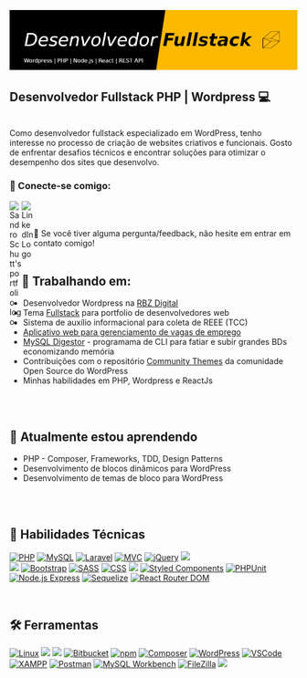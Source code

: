 <p align="center">
  <img src="./github-banner.png" alt="my banner">
</p>
<h2>
  Desenvolvedor Fullstack PHP | Wordpress 💻
</h2> 
</br>
Como desenvolvedor fullstack especializado em WordPress, tenho interesse no processo de criação de websites criativos e funcionais. Gosto de enfrentar desafios técnicos e encontrar soluções para otimizar o desempenho dos sites que desenvolvo.
</br>

### 🤝 Conecte-se comigo:
<a href="https://sandroshcutt.com.br"><img align="left" src="https://sandroschutt.com.br/wp-content/uploads/2023/10/cropped-site-icon.png" alt="Sandro Schutt's portfolio logo." width="21px"/></a>
<a href="https://www.linkedin.com/in/sandro-schutt/"><img align="left" src="https://raw.githubusercontent.com/yushi1007/yushi1007/main/images/linkedin.svg" alt="LinkedInLogo" width="21px"/></a><br>
<br>

💬 Se você tiver alguma pergunta/feedback, não hesite em entrar em contato comigo!
</br>
</br>

## 🔭 Trabalhando em:
- Desenvolvedor Wordpress na [RBZ Digital](https://www.rbz.digital/)
- Tema [Fullstack](https://github.com/sandroschutt/fullstack) para portfolio de desenvolvedores web
- Sistema de auxílio informacional para coleta de REEE (TCC)
- [Aplicativo web para gerenciamento de vagas de emprego](https://myops.sandroschutt.com.br)
- [MySQL Digestor](https://github.com/sandroschutt/mysql-digestor) - programama de CLI para fatiar e subir grandes BDs economizando memória
- Contribuições com o repositório [Community Themes](https://github.com/WordPress/community-themes) da comunidade Open Source do WordPress
- Minhas habilidades em PHP, Wordpress e ReactJs
</br>
</br>

## 🌱 Atualmente estou aprendendo
- PHP - Composer, Frameworks, TDD, Design Patterns
- Desenvolvimento de blocos dinâmicos para WordPress
- Desenvolvimento de temas de bloco para WordPress
</br>
</br>

## 💼 Habilidades Técnicas
[![PHP](https://img.shields.io/badge/-PHP-777BB4?style=flat&logo=php&logoColor=white)](#)
[![MySQL](https://img.shields.io/badge/-MySQL-4479A1?style=flat&logo=mysql&logoColor=white)](#)
[![Laravel](https://img.shields.io/badge/-Laravel-FF2D20?style=flat&logo=laravel&logoColor=white)](#)
[![MVC](https://img.shields.io/badge/-MVC-FF00BF?style=flat)](#)
[![jQuery](https://img.shields.io/badge/-jQuery-0769AD?style=flat&logo=jquery&logoColor=white)](#)
![](https://img.shields.io/badge/Code-React-informational?style=flat&logo=react&color=61DAFB) </br>
![](https://img.shields.io/badge/Code-JavaScript-informational?style=flat&logo=JavaScript&color=F7DF1E)
[![Bootstrap](https://img.shields.io/badge/-Bootstrap-7952B3?style=flat&logo=bootstrap&logoColor=white)](#)
[![SASS](https://img.shields.io/badge/-SASS-CC6699?style=flat&logo=sass&logoColor=white)](#)
[![CSS](https://img.shields.io/badge/-CSS-1572B6?style=flat&logo=css3&logoColor=white)](#)
![](https://img.shields.io/badge/Code-HTML5-informational?style=flat&logo=HTML5&color=E34F26)
[![Styled Components](https://img.shields.io/npm/v/styled-components?label=styled-components&color=db7093)](https://www.npmjs.com/package/styled-components)
[![PHPUnit](https://img.shields.io/packagist/v/phpunit/phpunit?label=PHPUnit&color=green)](https://packagist.org/packages/phpunit/phpunit)
[![Node.js Express](https://img.shields.io/npm/v/express?label=express&color=green)](https://www.npmjs.com/package/express)
[![Sequelize](https://img.shields.io/npm/v/sequelize?label=sequelize&color=blue)](https://www.npmjs.com/package/sequelize)
[![React Router DOM](https://img.shields.io/npm/v/react-router-dom?label=react-router-dom&color=orange)](https://www.npmjs.com/package/react-router-dom)


</br>

## 🛠️ Ferramentas
[![Linux](https://img.shields.io/badge/-Linux-FCC624?style=flat&logo=linux&logoColor=white)](#)
![](https://img.shields.io/badge/Tools-Git-informational?style=flat&logo=Git&color=F05032)
![](https://img.shields.io/badge/Tools-GitHub-informational?style=flat&logo=GitHub&color=181717)
[![Bitbucket](https://img.shields.io/badge/Bitbucket-Repository-blue?logo=bitbucket)](https://bitbucket.org/)
[![npm](https://img.shields.io/badge/-npm-CB3837?style=flat&logo=npm&logoColor=white)](#)
[![Composer](https://img.shields.io/badge/-Composer-885630?style=flat&logo=composer&logoColor=white)](#)
[![WordPress](https://img.shields.io/badge/-WordPress-21759B?style=flat&logo=wordpress&logoColor=white)](#)
[![VSCode](https://img.shields.io/badge/-VSCode-007ACC?style=flat&logo=visual-studio-code&logoColor=white)](#)
[![XAMPP](https://img.shields.io/badge/-XAMPP-F37623?style=flat&logo=xampp&logoColor=white)](#)
[![Postman](https://img.shields.io/badge/-Postman-FF6C37?style=flat&logo=postman&logoColor=white)](#)
[![MySQL Workbench](https://img.shields.io/badge/-MySQL%20Workbench-4479A1?style=flat&logo=mysql&logoColor=white)](#)
[![FileZilla](https://img.shields.io/badge/-FileZilla-BF0000?style=flat&logo=filezilla&logoColor=white)](#)
![](https://img.shields.io/badge/Tools-Figma-informational?style=flat&logo=Figma&color=F24E1E)
</br>

